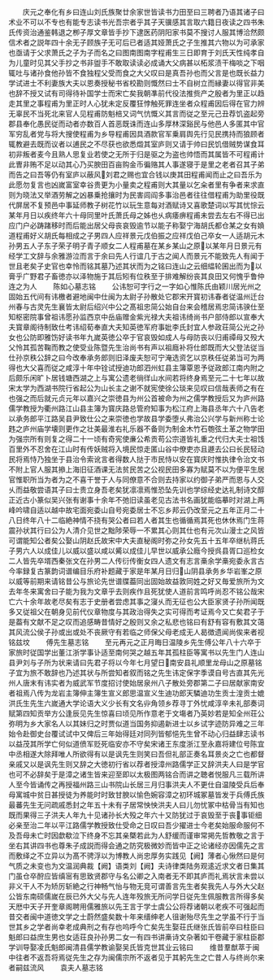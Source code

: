 <!-- { "loadSidebar": true } -->
　　庆元之奉化有乡曰连山刘氏族聚廿余家世皆读书力田至曰三聘者乃语其诸子曰术业不可以不专也有能专志读书光吾宗者乎其子天骥感其言取六籍日夜读之四书朱氏传资治通鉴韩退之栁子厚文章皆手抄下逮医药阴阳家书莫不搜讨人服其博洽然颇信术者之説年四十余无子顾族子无可后已者适其娅萧氏之子生推其六物以为可承家也亟请于父求萧氏之子为子而名之曰图南图南字程甫生三日即育于刘氏天性纯孝自为儿童时见其父手抄之书非盥手不敢取读读必成诵大父病甚以柘浆渍干梅啖之下咽辄吐与诸孙食他孙皆不食独程父受而食之大父叹曰是真吾孙也而父言是也既长益力学试进士不利妻族大夫以恩奏授秘书省校勘则慨然曰士不自树立而縁妻以得官非美也辞不授又试有司得待补国学士而宋亡矣我朝凖前代役法推赀产之殷者为里正以趋走其里之事程甫为里正时人心犹未定反覆狂悖触死罪连坐者众程甫因后得在官力辨无辜民不当死北来官人见程甫防魁棓又词气忼慨义其言而従之至元己丑荐饥盗起旁郡县奉化愚民従而动者亦数百人首恶既诛而连山多厚林深谿民与他邑人多匿其中官军穷乱者党与将大搜使程甫为乡导程甫因具酒款官军乗肩舆先行见民携持而狼顾者辄教避去既而议者以逋民之不尽获也欲悉燬其室庐则又请于帅曰民饥借贼势谋食耳初非叛者麦今且熟人思复业若使之无所于归是驱之为盗也帅悟而其属皆不可程甫计此曺非贿不足以动其心乃买腴田百亩购金币徧赂其人事遂寝于是里之老者召其子弟而告之曰吾等仍有室庐以蔽风刘君之赐也宜合钱以庚其田程甫闻而止之曰吾乐为此愿勿复言也凶嵗富室幸谷贵更为小量卖之程甫则大其量以乞籴者里有争者来求直则为晓法又举酒劳解之凶暴乗抢攘时为民害闾阎多事治邑者往往借程甫为助里役既代屏居不复预邑中事延师教子树花竹以玩生意每对酒赋诗又喜歌楚词以写其忧悰云某年月日以疾终年六十母同里叶氏萧氏母之姊也乆病痿痹程甫未尝去左右不得已出应门户必踌踷移时而后能出居父母丧哀毁逾节以能子称娶宁海胡氏都仓某之女有媍道程甫好义胡氏每相成之子男四人应祥景元戊伯振之应祥戊伯己卒女一人适胡元木孙男五人子东子荣子明子青子顺女二人程甫墓在某乡某山之原以某年月日景元有经学工文辞与余雅游泣而言于余曰先人行谊几于古之闻人而景元不能致先人有闻于世且老矣子史官也幸怜而铭其墓乃述其状而为之铭曰连山之云细緼轮囷出而为以膏乎广野君子畜徳亦以泽物施于其后矧有位秩至于排难解纷丧其良田又何愧乎鲁仲连之为人
　　陈如心墓志铭
　　公讳恕可字行之一字如心惟陈氏由颖川居光州之固始五代间有讳檄者避地闽中仕闽为太尉子孙散处它郡宋开寳初讳春者従温州迁台州春与古灵先生襄皆太尉后绍兴中公之髙祖忠简公始自台来会稽居焉忠简讳骙仕至知枢密院事曾祖讳愿孙监西京中岳庙赠金紫光禄大夫祖讳绮尚书户部侍郎以宣奉大夫寳章阁待制致仕考讳绍荀奉直大夫知英徳军府事妣李氏封宜人参政荘简公光之孙女也公防即雅饬好读书年九嵗英徳公卒于官哀毁如成人与母防丧以归甫禫母又殁大父怜其孤苦鞠而教之使受业陈暨先生治尚书有声以祖廕补将仕郎既而大父登法従当仕孙京秩公辞之曰今改奉承务郎则旧泽废夫恕可宁淹选资乞以京秩任従弟当可为两得也大父喜而従之咸淳十年中铨试授迪功郎泗州虹县主簿覃恩予従政郎江南内附之后颇乐闲旷卜居钱塘西湖之上与寓公遗老徜徉山水间若将终身焉至元二十七年以故宋太学为西湖书院行省起公为山长主之谢不就宪使徐公琰来见叹曰信哉表师之有在也强之而后就元贞元年以嘉兴之崇徳县为州公首被命为州之儒学教授后又为庐州路儒学教授为衢州路江山县主簿为寳庆路总管府知事为松江府上海县丞年六十八告老以承务郎平江路吴县尹致仕公之来崇徳也学故县学委堕乆弗治公兴学与新州称士论韪之庐州庙学壊则更作之壮美最淮右礼乐器不备则为制金木竹石匏弦土革之物学田为强宗所有则复之得二十一顷有奇宪使亷公希贡苟公宗道皆礼重之代归大夫士祖饯百里外不忍舍在江山时有传妖贼将入境民惊走匿山谷中僚吏亦且遯去公曰长民轻动民将焉恃乃独坐于县治令索讹言者得数人挞于市民恃以安在寳庆时惟执律令治文书不附上官人服其撡上海旧征酒课无法贫民苦之公视民田多寡为赋莫不以为便平生居官惟职所当为者为之不喜干誉于人与同僚意不合则去持家以约御子弟严而恩与人交乆而益敬尝语其子曰士贵立身吾老矣犹凛凛焉惟恐坠先训也学综经史达礼制诗文醇正近古小篆似吴兴张有谢事十余年不弛旧读虽老见古法书名画犹能临摹时对湖上两峰吟啸自适以越中故宅面宛委山自号宛委居士不忘乡邦云仍改至元之五年正月二十八日终年八十二临絶神情不挠有哭公者曰若人者其生也循循焉其死也休休焉门生蒋震孙状其行曰公为人清介见世之黜陟荣辱一不累其心则其仕也有元次山漫士之风皆可谓能知公者矣公娶山阴赵氏故宋中大夫直秘阁时弥之孙女先五十五年卒继杭蒋氏子男六人以成佳儿以威以盛以咸以觱以成佳儿早世以威承公廕今授呉县胥口巡检女二人皆先卒壻西秦张文在孙男二人传衍传衡女四人遗文有志言槀余学槀宛委永言古今率録复古篆韵词谱编目乐府补题藏于家是年某月日归山阴县承务乡华岩峯之原以威等前期来请铭昔公与旅论先世谱牒葢同出固始故益敦同姓之好又毎爱旅所为文去年冬来寓舍曰子能为我为文章乎去则疾作且死犹使人道前言鸣呼尚忍不铭公哉宋亡六十余年故老尽矣有志于史册者尝虑其事之寖乆而无征也公大臣家贤子孙所闻既多又従祖父在朝身见前代仪章物度与其政治得失之实可得而考证焉今又亡矣君子于是葢有文献不足之叹而追感畴昔情好之殷则又余之私悲也铭曰有舒有容有敷其文蔼其风流公侯子孙或出或处不丧厥守有若临之师保父母老成无人曷徴遗闻尚俟来者视铭兹坟
　　傅先生墓志铭
　　至元再元之正月晦日温陵乡先生傅公年八十六卒于家旅时従国学出董江浙学事讣适至南何哭之越五年其孤柱臣等寓书以先生门人连山县尹刘与子所为状来请曰先君子将以今年七月望日南安县礼顺里龙母山之原墓铭子宜为旅不敢辞也乃述其状与所尝知者叙而铭之先生讳定保字季谟自号古直其先光州人唐末有讳实者为威武军节度招讨使始居泉州八子散处旁郡第二子曰居献家南安者祖焉八传为龙岩主簿伸主簿生宣义郎思温宣义生迪功郎天驎迪功生贡士湟贡士媲洪氏生先生六嵗通大学论语大义少长有文名丱角领乡荐寻丁外忧咸淳辛未礼部奏词赋第四知贡举方公逢辰见先生惊喜曰顷见所作意老于文塲者乃英妙若是知全州荘公弥明为乡大家名人以其妹归之时贾似道当国务抑遏新进士以乡试字迹防异难之三年始令赴御史台覆试试中又俾后三年始得廷对同列皆郁悒先生曾不动心归益肆志读书以益茂其所学亡何似道偾军贬死临安亦不守矣宋诸王东度浙江至永嘉将建位号陈宜中丞相遂大除拜唯人所欲得有以是讽先生则笑曰吾但礼部正奏名耳景炎之亡也都督亲戚又以是讽先生则又辞之大徳初行省以荐者授漳州路儒学正又辞洪夫人曰是学官也可不必辞矣于是漳之诸生皆来迎至即以太极图两铭合而讲之聴者悦服凡三载所讲人至今皆诵传之再授福州路三山书院山长居三月归事洪夫人不更仕自温陵受兵后奉母寓城中贫日甚授徒为养能时时致甘腴以愉色婉容漳之初环城冢墓皆发于兵傅氏族最蕃先生无问疏戚悉封之年五十未有子居常怏怏洪夫人曰儿勿忧冢中枯骨当有知也既而果得三子洪夫人年九十见诸孙长大殁之年六十又防犹过于哀毁至于丧事钜细必亲至治二年以平江路儒学教授致仕受命之日叹曰吾少擢进士今老矣始服命服何不及吾母未亡时因歔欷泣下终身不忘其亲槩若此为人舒缓而谨审常掲先哲教敬之言于坐右其讲四书也尊朱子成説而得会通之防究极微妙而皆中正之论诸经亦因儒先之言而敷绎之不立异以为髙不骋浮以为博教人尚忠厚务实践见【阙】薄者心愀然曰是何气质之未变也为文温润典裁【阙】语类刘【阙】夫诗律类陆务观逺近求文者日集其门虽仓卒酧应皆缜宻有思致贤郡守与名公卿之入南者无不即其庐而礼焉状言未尝以非义干人不为矫厉斩絶之行神畅气怡与物无竞可谓善言先生者矣我先人与外大父赵公皆东南硕儒嵗在辰已外大父与先人连年殁旅无所问学日従先生佩服教言所得多矣天厯中天子开奎章阁聘用儒雅旅以先王言于学士虞公公将荐诸朝以老疾不可强起而昔交者闽中道徳文学之士蔚然盛矣数十年来缙绅老人徂谢殆尽先生之学虽不行于当世其乡之学者尚幸老成典刑之有存也呜呼今亡矣先生娶荘氏继张氏皆前卒曰柱臣曰魁郎曰益庶生男也女适荘良孙孙男二女一有四书讲槀诗文杂著如干卷藏于家柱臣郡学训导娶凌氏魁郎闽清县儒学教谕娶吴氏皆克世其业云铭曰
　　维昔羣猷萃于闽中往者不返吾将焉従先生之存为闽儒宗所不返者见于其躬先生之亡昔人与终尚尔来者嗣兹流风
　　袁夫人墓志铭
